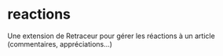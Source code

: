 # reactions
Une extension de Retraceur pour gérer les réactions à un article (commentaires, appréciations...)
